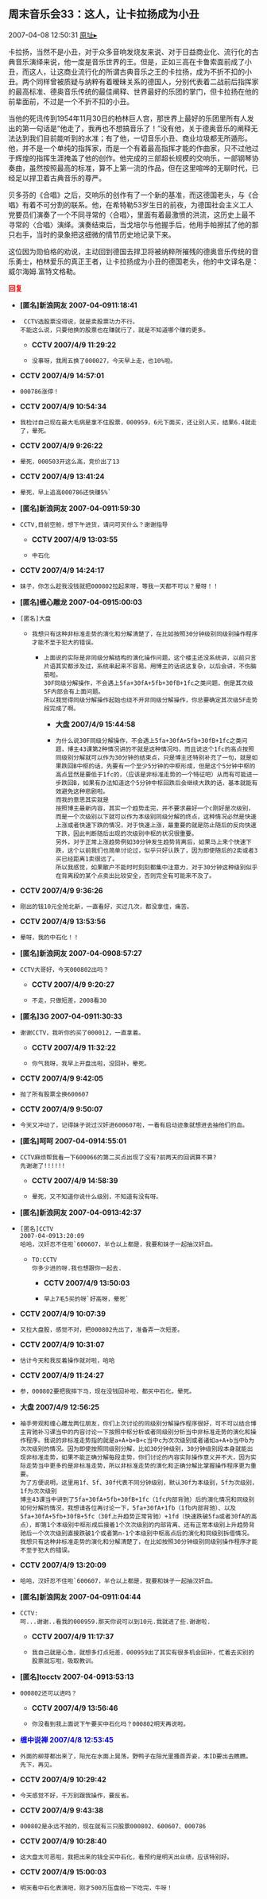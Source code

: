## 周末音乐会33：这人，让卡拉扬成为小丑
2007-04-08 12:50:31
[原址▸](http://www.fxgan.com/chan_time/2007_01_06/516.htm)



 卡拉扬，当然不是小丑，对于众多音响发烧友来说、对于日益商业化、流行化的古典音乐演绎来说，他一度是音乐世界的王。但是，正如三高在卡鲁索面前成了小丑，而这人，让这商业流行化的所谓古典音乐之王的卡拉扬，成为不折不扣的小丑。两个同样曾被质疑与纳粹有着暧昧关系的德国人，分别代表着二战前后指挥家的最高标准、德奥音乐传统的最佳阐释、世界最好的乐团的掌门，但卡拉扬在他的前辈面前，不过是一个不折不扣的小丑。


 


 当他的死讯传到1954年11月30日的柏林巨人宫，那世界上最好的乐团里所有人发出的第一句话是“他走了，我再也不想搞音乐了！”没有他，关于德奥音乐的阐释无法达到我们目前能听到的水准；有了他，一切音乐小丑、商业垃圾都无所遁形。他，并不是一个单纯的指挥家，而是一个有着最高指挥才能的作曲家，只不过他过于辉煌的指挥生涯掩盖了他的创作。他完成的三部超长规模的交响乐，一部钢琴协奏曲，虽然按照最高的标准，算不上第一流的作品，但在这里喧哗的无聊时代，已经足以捍卫着古典音乐的尊严。


 


 贝多芬的《合唱》之后，交响乐的创作有了一个新的基准，而这德国老头，与《合唱》有着不可分割的联系。他，在希特勒53岁生日的前夜，为德国社会主义工人党要员们演奏了一个不同寻常的〈合唱〉，里面有着最激愤的洪流，这历史上最不寻常的〈合唱〉演绎。演奏结束后，当戈培尔与他握手后，他用手帕擦拭了他的那只右手，当时的录象把这细微的情节历史地记录下来。


 


 这位因为勋伯格的劝说，主动回到德国去捍卫将被纳粹所摧残的德奥音乐传统的音乐勇士，柏林爱乐的真正王者，让卡拉扬成为小丑的德国老头，他的中文译名是：威尔海姆.富特文格勒。


 





<font color='red'>**回复**</font>


- **[匿名]新浪网友 2007-04-0911:18:41**
- ```
   CCTV选股票没得说，就是卖股票功力不行。
  不能这么说，只要他换的股票也在赚就行了，就是不知道哪个赚的更多。
  ```
   - **CCTV 2007/4/9 11:29:22**
   - ```
     没事呀，我周五换了000027，今天早上走，也10%啦。
     ```
- **CCTV 2007/4/9 14:57:01**
- ```
  000786涨停！
  ```
- **CCTV 2007/4/9 10:54:34**
- ```
  我检讨自己现在最大毛病是拿不住股票，000959，6元下面买，还让别人买，结果6.4就走了，晕死。
  ```
- **CCTV 2007/4/9 9:26:22**
- ```
  晕死，000503开这么高，竞价出了13
  ```
- **CCTV 2007/4/9 13:41:24**
- ```
  晕死，早上追高000786还快赚5%`
  ```
- **[匿名]新浪网友 2007-04-0911:59:30**
- ```
  CCTV,目前空舱，想下午进货，请问可买什么？谢谢指导
  ```
   - **CCTV 2007/4/9 13:03:55**
   - ```
     中石化
     ```
- **CCTV 2007/4/9 14:24:17**
- ```
  妹子，你怎么趁我没钱就把000802拉起来呀，等我一天都不可以？晕呀！！
  ```
- **[匿名]缠心雕龙 2007-04-0915:00:03**
- ```
  [匿名]大盘
  ```
   - ```
     我想只有这种非标准走势的演化和分解清楚了，在比如按照30分钟级别同级别操作程序才能不至于犯大的错误。
     ```
      - ```
        上面说的实际是非同级分解结构的演化操作问题，这个楼主还没系统讲，以前只言片语其实都涉及过，系统串起来不容易。用博主的话说这复杂，以后会讲，不伤脑筋啦。
        30F同级分解操作，不会遇上5fa+30fA+5fb+30fB+1fc之类问题，倒是其次级5F内部会有上面问题。
        所以我觉得同级分解操作起始也绕不开非同级分解操作，你总要确定其次级5F走势段完成了啊。
        ```
         - **大盘 2007/4/9 15:44:58**
         - ```
           为什么说30F同级分解操作，不会遇上5fa+30fA+5fb+30fB+1fc之类问题，博主43课第2种情况讲的不就是这种情况吗，而且说这个1fc的高点按照同级别分解就可以作为30分钟的结束点，只是博主还特别补充了一句，就是如果跌回B中枢的话，先要有一个至少5分钟的中枢形成，但是这个5分钟中枢的高点显然是要低于1fc的，（应该是非标准走势的一个特征吧）从而有可能进一步跌回B，如果有办法知道这个5分钟中枢回跌后会继续大跌的话，基本就能有效避免这种悲剧啦。
           而我的意思其实就是
           按照博主最新内容，其实一个趋势走完，并不要求最好一个c刚好是次级别，而是一个次级别以下就可以作为本级别同级分解的终点，这种情况必然是快速上涨或者快速下跌的情况，对于快速上涨，最重要的就是防止随后的反向快速下跌，因此判断随后出现的次级别中枢的状况很重要。
           另外，对于正常上涨趋势例如30分钟发生趋势背离后，如果马上来个快速下跌，这个以前我们也简单讨论过，似乎只好认跌了，因为即使随后的2卖或者3买已经距离1卖很远了。
           所以我感觉，如果散户不能时时刻刻都集中注意力，对于30分钟这种级别似乎在背离段的某个点卖出比较安全，否则完全有可能来不及了。
           ```
- **CCTV 2007/4/9 9:36:26**
- ```
  刚出的钱10元全抢北新，一直看好，买过几次，都没拿住，痛苦。
  ```
- **CCTV 2007/4/9 13:53:56**
- ```
  晕呀，我的中石化！！
  ```
- **[匿名]新浪网友 2007-04-0908:57:27**
- ```
  CCTV大哥好，今天000802出吗？
  ```
   - **CCTV 2007/4/9 9:20:27**
   - ```
     不走，只做短差，2008看30
     ```
- **[匿名]3G 2007-04-0911:30:33**
- ```
  谢谢CCTV，我听你的买了000012，一直拿着。
  ```
   - **CCTV 2007/4/9 11:32:22**
   - ```
     你气我呀，我早上开盘出啦，没回补，晕死。
     ```
- **CCTV 2007/4/9 9:42:05**
- ```
  抛了所有股票全换600607
  ```
- **CCTV 2007/4/9 9:50:07**
- ```
  今天又冲动了，记得妹子说过汉奸进600607啦，一看有启动迹象就想进去抽他们的血。
  ```
- **[匿名]呵呵 2007-04-0914:55:01**
- ```
  CCTV麻烦帮我看一下600066的第二买点出现了没有?前两天的回调算不算?
  先谢谢了!!!!!!
  ```
   - **CCTV 2007/4/9 14:58:39**
   - ```
     晕死，又不知道你说什么级别，不知道有没有呀。
     ```
- **[匿名]新浪网友 2007-04-0913:42:37**
- ```
  [匿名]CCTV
  2007-04-0913:20:09
  哈哈，汉奸忍不住啦`600607，半仓以上都是，我要和妹子一起抽汉奸血。
  ```
   - ```
     TO:CCTV
     你多少进的呀.我也想跟你一起去.
     ```
      - **CCTV 2007/4/9 13:50:03**
      - ```
        早上7毛5买的呀`好高呀，晕死`
        ```
- **CCTV 2007/4/9 10:07:39**
- ```
  又拉大盘股，感觉不对，把000802先出了，准备弄一次短差。
  ```
- **CCTV 2007/4/9 10:31:07**
- ```
  估计今天和我反着操作就对啦，哈哈
  ```
- **CCTV 2007/4/9 11:24:27**
- ```
  参，000802要把我摔下马，现在没钱回补啦，都买中石化，晕死。
  ```
- **大盘 2007/4/9 12:56:25**
- ```
  袖手旁观和缠心雕龙两位朋友，你们上次讨论的同级别分解操作程序很好，可不可以结合博主背驰补习课当中的内容讨论一下按照中枢分析或者同级别分析当中非标准走势的演化和操作程序。我说的非标准走势指的就是a+A+b+B+c当中c为次次级别或者诸如a+A+b当中b为次次级别的情况。因为即使按照同级别分解，比如30分钟级别，30分钟级别段本身就能出现非标准走势，如果不能正确分解每段走势，你们讨论的内容实际操作意义并不大，因为实际走势当中更多的是非标准走势，所以非标准走势的演化和正确分解比掌握操作程序更为重要。
  为了方便说明，这里用1f、5f、30f代表不同分钟级别，默认30f为本级别，5f为次级别，1f为次次级别
  博主43课当中讲到了5fa+30fA+5fb+30fB+1fc（1fc内部背驰）后的演化情况和同级别如何分解的情况，我想请各位再讨论一下，5fa+30fA+1fb（1fb内部背驰）、以及5fa+30fA+5fb+30fB+5fc（30f上升趋势正常背驰）+1fd（快速跌破5fa或者30fA的高点），即第1个本级别中枢形成后接着1个次次级别的内部背离、还有正常本级别上升趋势背驰后一个次次级别直接跌破1个或者第n-1个本级别中枢高点后的演化和同级别拆借情况。
  我想只有这种非标准走势的演化和分解清楚了，在比如按照30分钟级别同级别操作程序才能不至于犯大的错误。
  ```
- **CCTV 2007/4/9 13:20:09**
- ```
  哈哈，汉奸忍不住啦`600607，半仓以上都是，我要和妹子一起抽汉奸血。
  ```
- **[匿名]新浪网友 2007-04-0911:04:44**
- ```
  CCTV:
  呵...谢谢..看我的000959.那天你说可以到10元.我就进了些.谢谢啦.
  ```
   - **CCTV 2007/4/9 11:17:37**
   - ```
     我自己就是心急，就想多打点短差，000959出了其实有很多机会回补，忙着去买别的股票就忘啦，吸取教训。
     ```
- **[匿名]tocctv 2007-04-0913:53:13**
- ```
  000802还可以进吗？
  ```
   - **CCTV 2007/4/9 13:56:46**
   - ```
     你没看到我上面说下午要买中石化吗？000802明天再说啦。
     ```
- **<font color='blue'>缠中说禅 2007/4/8 12:53:45</font>**
- ```
  外面的柳芽都出来了，阳光在水面上晃荡，野鸭子在阳光里搔首弄姿，本ID要出去瞧瞧。
  先下，再见。
  ```
- **CCTV 2007/4/9 10:29:42**
- ```
  今天感觉不好，千万别跟我操作，要反省。
  ```
- **CCTV 2007/4/9 9:43:38**
- ```
  000802是永远不抛的，现在就有三只股票000802、600607、000786
  ```
- **CCTV 2007/4/9 10:28:40**
- ```
  这大盘太可恶啦，我把出来的钱全买中石化，看预约是明天出业绩，应该特别好。
  ```
- **CCTV 2007/4/9 15:00:03**
- ```
  明天看中石化表演吧，刚才500万压盘给一下吃完，牛呀！
  ```
